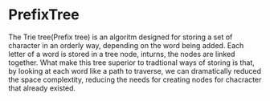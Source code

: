 # PrefixTree
The Trie tree(Prefix tree) is an algoritm designed for storing a set of character in an orderly way, depending on the word being added. Each letter of a
word is stored in a tree node, inturns, the nodes are linked together. What make this tree superior to tradtional ways of storing is that, by looking at 
each word like a path to traverse, we can dramatically reduced the space complextity, reducing the needs for creating nodes for chacracter that already
existed.
